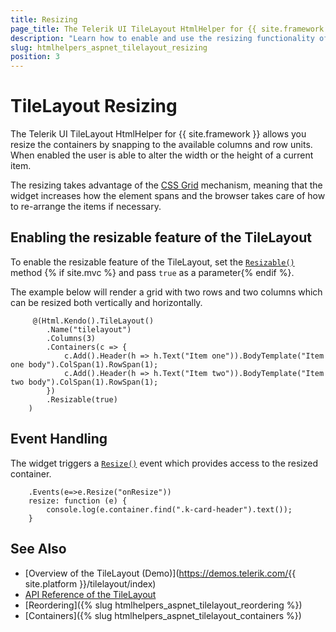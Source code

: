 ```yaml
---
title: Resizing
page_title: The Telerik UI TileLayout HtmlHelper for {{ site.framework }} Documentation | TileLayout Resizing 
description: "Learn how to enable and use the resizing functionality of the Telerik UI TileLayout HtmlHelper for {{ site.framework }}."
slug: htmlhelpers_aspnet_tilelayout_resizing
position: 3
---
```


# TileLayout Resizing

The Telerik UI TileLayout HtmlHelper for {{ site.framework }} allows you resize the containers by snapping to the available columns and row units. When enabled the user is able to alter the width or the height of а current item. 

The resizing takes advantage of the [CSS Grid](https://css-tricks.com/snippets/css/complete-guide-grid/) mechanism, meaning that the widget increases how the element spans and the browser takes care of how to re-arrange the items if necessary.

## Enabling the resizable feature of the TileLayout

To enable the resizable feature of the TileLayout, set the [`Resizable()`](/api/Kendo.Mvc.UI.Fluent/TileLayoutBuilder#resizable) method {% if site.mvc %}
and pass `true` as a parameter{% endif %}.

The example below will render a grid with two rows and two columns which can be resized both vertically and horizontally.

```Razor
     @(Html.Kendo().TileLayout()
        .Name("tilelayout")
        .Columns(3)
        .Containers(c => {
            c.Add().Header(h => h.Text("Item one")).BodyTemplate("Item one body").ColSpan(1).RowSpan(1);
            c.Add().Header(h => h.Text("Item two")).BodyTemplate("Item two body").ColSpan(1).RowSpan(1);
        })
        .Resizable(true)
    )
```

## Event Handling

The widget triggers a [`Resize()`](/api/Kendo.Mvc.UI.Fluent/TileLayoutEventBuilder#resizesystemstringe) event which provides access to the resized container.

```
    .Events(e=>e.Resize("onResize"))
    resize: function (e) {
        console.log(e.container.find(".k-card-header").text());
    }
```

## See Also

* [Overview of the TileLayout (Demo)](https://demos.telerik.com/{{ site.platform }}/tilelayout/index)
* [API Reference of the TileLayout](/api/tilelayout)
* [Reordering]({% slug htmlhelpers_aspnet_tilelayout_reordering %})
* [Containers]({% slug htmlhelpers_aspnet_tilelayout_containers %})
